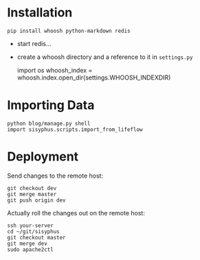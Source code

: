 # Installation

    pip install whoosh python-markdown redis

* start redis...
* create a whoosh directory and a reference to it in ``settings.py``

    import os
    whoosh_index = whoosh.index.open_dir(settings.WHOOSH_INDEXDIR)


# Importing Data

    python blog/manage.py shell
    import sisyphus.scripts.import_from_lifeflow

# Deployment

Send changes to the remote host:

    git checkout dev
    git merge master
    git push origin dev

Actually roll the changes out on the remote host:

    ssh your-server
    cd ~/git/sisyphus
    git checkout master
    git merge dev
    sudo apache2ctl
